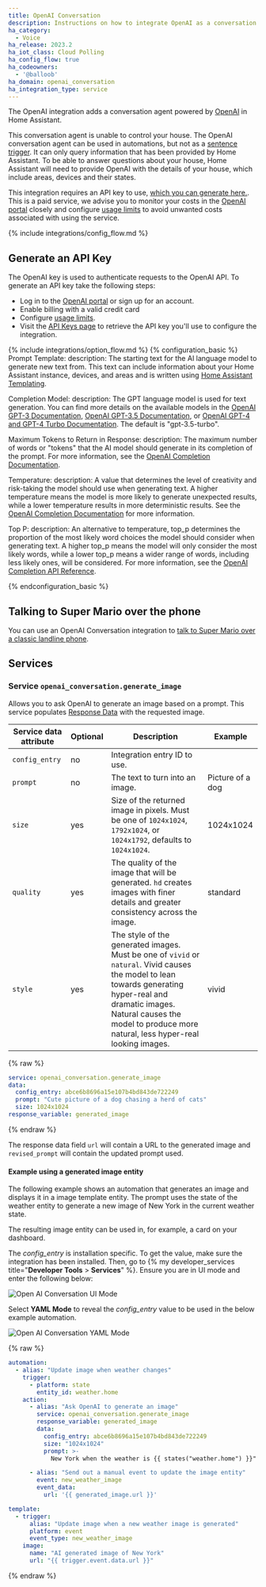 ```yaml
---
title: OpenAI Conversation
description: Instructions on how to integrate OpenAI as a conversation agent
ha_category:
  - Voice
ha_release: 2023.2
ha_iot_class: Cloud Polling
ha_config_flow: true
ha_codeowners:
  - '@balloob'
ha_domain: openai_conversation
ha_integration_type: service
---
```


The OpenAI integration adds a conversation agent powered by [OpenAI](https://www.openai.com) in Home Assistant.

This conversation agent is unable to control your house. The OpenAI conversation agent can be used in automations, but not as a [sentence trigger](/docs/automation/trigger/#sentence-trigger). It can only query information that has been provided by Home Assistant. To be able to answer questions about your house, Home Assistant will need to provide OpenAI with the details of your house, which include areas, devices and their states. 

This integration requires an API key to use, [which you can generate here.](https://platform.openai.com/account/api-keys). This is a paid service, we advise you to monitor your costs in the [OpenAI portal](https://platform.openai.com/account) closely and configure [usage limits](https://platform.openai.com/account/billing/limits) to avoid unwanted costs associated with using the service.

{% include integrations/config_flow.md %}

## Generate an API Key

The OpenAI key is used to authenticate requests to the OpenAI API. To generate an API key take the following steps:

- Log in to the [OpenAI portal](https://platform.openai.com/account) or sign up for an account.
- Enable billing with a valid credit card
- Configure [usage limits](https://platform.openai.com/account/billing/limits).
- Visit the [API Keys page](https://platform.openai.com/account/api-keys) to retrieve the API key you'll use to configure the integration.

{% include integrations/option_flow.md %}
{% configuration_basic %}
Prompt Template:
  description: The starting text for the AI language model to generate new text from. This text can include information about your Home Assistant instance, devices, and areas and is written using [Home Assistant Templating](/docs/configuration/templating/).

Completion Model:
  description: The GPT language model is used for text generation. You can find more details on the available models in the [OpenAI GPT-3 Documentation](https://platform.openai.com/docs/models/gpt-3), [OpenAI GPT-3.5 Documentation](https://platform.openai.com/docs/models/gpt-3-5), or [OpenAI GPT-4 and GPT-4 Turbo Documentation](https://platform.openai.com/docs/models/gpt-4-and-gpt-4-turbo). The default is "gpt-3.5-turbo".

Maximum Tokens to Return in Response:
  description: The maximum number of words or "tokens" that the AI model should generate in its completion of the prompt. For more information, see the [OpenAI Completion Documentation](https://platform.openai.com/docs/guides/completion/introduction).

Temperature:
  description: A value that determines the level of creativity and risk-taking the model should use when generating text. A higher temperature means the model is more likely to generate unexpected results, while a lower temperature results in more deterministic results. See the [OpenAI Completion Documentation](https://platform.openai.com/docs/guides/completion/introduction) for more information.

Top P:
  description: An alternative to temperature, top_p determines the proportion of the most likely word choices the model should consider when generating text. A higher top_p means the model will only consider the most likely words, while a lower top_p means a wider range of words, including less likely ones, will be considered. For more information, see the [OpenAI Completion API Reference](https://platform.openai.com/docs/api-reference/completions/create#completions/create-top_p).

{% endconfiguration_basic %}

## Talking to Super Mario over the phone

You can use an OpenAI Conversation integration to [talk to Super Mario over a classic landline phone](/voice_control/worlds-most-private-voice-assistant/).

## Services

### Service `openai_conversation.generate_image`

Allows you to ask OpenAI to generate an image based on a prompt. This service
populates [Response Data](/docs/scripts/service-calls#use-templates-to-handle-response-data)
with the requested image.

| Service data attribute | Optional | Description                                            | Example          |
| ---------------------- | -------- | ------------------------------------------------------ | ---------------- |
| `config_entry`         | no       | Integration entry ID to use.                           |                  |
| `prompt`               | no       | The text to turn into an image.                        | Picture of a dog |
| `size`                 | yes      | Size of the returned image in pixels. Must be one of `1024x1024`, `1792x1024`, or `1024x1792`, defaults to `1024x1024`. | 1024x1024        |
| `quality`              | yes      | The quality of the image that will be generated. `hd` creates images with finer details and greater consistency across the image. | standard         |
| `style`                | yes      | The style of the generated images. Must be one of `vivid` or `natural`. Vivid causes the model to lean towards generating hyper-real and dramatic images. Natural causes the model to produce more natural, less hyper-real looking images. | vivid            |

{% raw %}
```yaml
service: openai_conversation.generate_image
data:
  config_entry: abce6b8696a15e107b4bd843de722249
  prompt: "Cute picture of a dog chasing a herd of cats"
  size: 1024x1024
response_variable: generated_image
```
{% endraw %}

The response data field `url` will contain a URL to the generated image and `revised_prompt` will contain the updated prompt used.

#### Example using a generated image entity

The following example shows an automation that generates an image and displays
it in a image template entity. The prompt uses the state of the weather entity
to generate a new image of New York in the current weather state.

The resulting image entity can be used in, for example, a card on your dashboard.

The *config_entry* is installation specific. To get the value, make sure the integration has been installed.
Then, go to {% my developer_services title="**Developer Tools** > **Services**" %}. Ensure you are in UI mode and enter the following below:

![Open AI Conversation UI Mode](/images/integrations/openai_conversation/openai_developer_tools_ui.png)

Select **YAML Mode** to reveal the *config_entry* value to be used in the below example automation.

![Open AI Conversation YAML Mode](/images/integrations/openai_conversation/openai_developer_tools_yaml.png)

{% raw %}
```yaml
automation:
  - alias: "Update image when weather changes"
    trigger:
      - platform: state
        entity_id: weather.home
    action:
      - alias: "Ask OpenAI to generate an image"
        service: openai_conversation.generate_image
        response_variable: generated_image
        data:
          config_entry: abce6b8696a15e107b4bd843de722249
          size: "1024x1024"
          prompt: >-
            New York when the weather is {{ states("weather.home") }}"

      - alias: "Send out a manual event to update the image entity"
        event: new_weather_image
        event_data:
          url: '{{ generated_image.url }}'

template:
  - trigger:
      alias: "Update image when a new weather image is generated"
      platform: event
      event_type: new_weather_image
    image:
      name: "AI generated image of New York"
      url: "{{ trigger.event.data.url }}"
```

{% endraw %}
